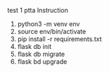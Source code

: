 test 1 ptta
Instruction
1. python3 -m venv env
2. source env/bin/activate
3. pip install -r requirements.txt
4. flask db init
5. flask db migrate
6. flask bd upgrade